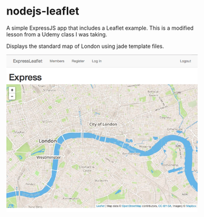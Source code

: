 # nodejs-leaflet
A simple ExpressJS app that includes a Leaflet example. This is a modified lesson from a Udemy class I was taking.

Displays the standard map of London using jade template files. 

<img src="expressjs-leaflet.png" alt="ExpressJS Leaflet screen shot">
